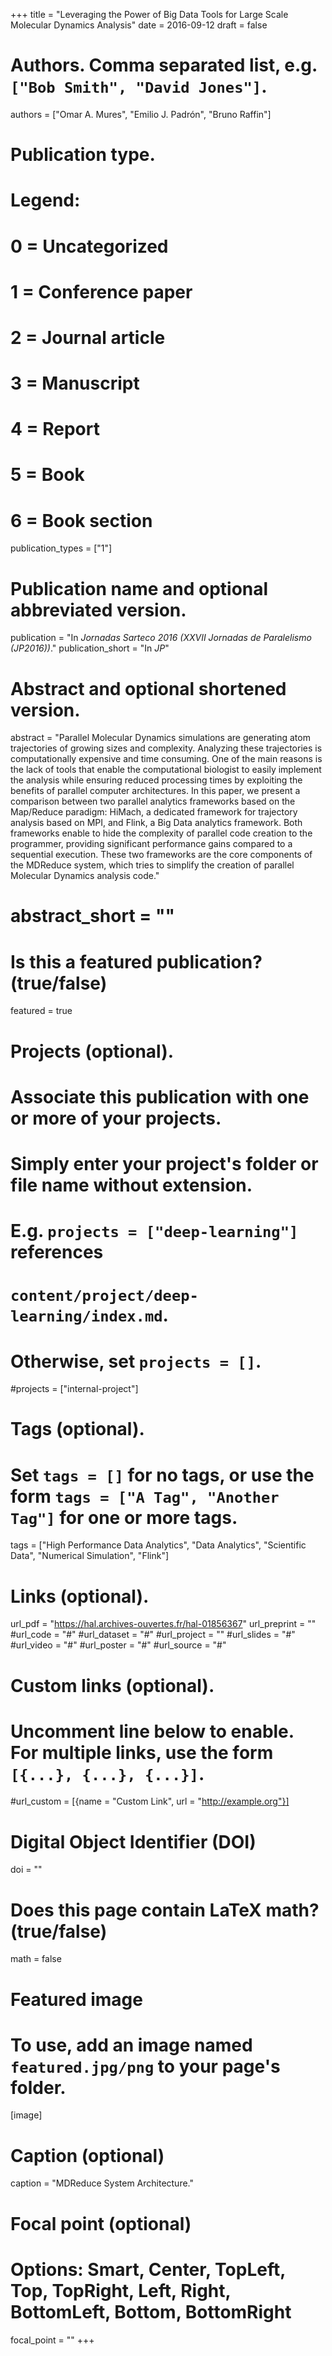 +++
title = "Leveraging the Power of Big Data Tools for Large Scale Molecular Dynamics Analysis"
date = 2016-09-12
draft = false

# Authors. Comma separated list, e.g. `["Bob Smith", "David Jones"]`.
authors = ["Omar A. Mures", "Emilio J. Padrón", "Bruno Raffin"]

# Publication type.
# Legend:
# 0 = Uncategorized
# 1 = Conference paper
# 2 = Journal article
# 3 = Manuscript
# 4 = Report
# 5 = Book
# 6 = Book section
publication_types = ["1"]

# Publication name and optional abbreviated version.
publication = "In *Jornadas Sarteco 2016 (XXVII Jornadas de Paralelismo (JP2016))*."
publication_short = "In *JP*"

# Abstract and optional shortened version.
abstract = "Parallel Molecular Dynamics simulations are generating atom trajectories of growing sizes and complexity. Analyzing these trajectories is computationally expensive and time consuming. One of the main reasons is the lack of tools that enable the computational biologist to easily implement the analysis while ensuring reduced processing times by exploiting the benefits of parallel computer architectures. In this paper, we present a comparison between two parallel analytics frameworks based on the Map/Reduce paradigm: HiMach, a dedicated framework for trajectory analysis based on MPI, and Flink, a Big Data analytics framework. Both frameworks enable to hide the complexity of parallel code creation to the programmer, providing significant performance gains compared to a sequential execution. These two frameworks are the core components of the MDReduce system, which tries to simplify the creation of parallel Molecular Dynamics analysis code."
# abstract_short = ""

# Is this a featured publication? (true/false)
featured = true

# Projects (optional).
#   Associate this publication with one or more of your projects.
#   Simply enter your project's folder or file name without extension.
#   E.g. `projects = ["deep-learning"]` references 
#   `content/project/deep-learning/index.md`.
#   Otherwise, set `projects = []`.
#projects = ["internal-project"]

# Tags (optional).
#   Set `tags = []` for no tags, or use the form `tags = ["A Tag", "Another Tag"]` for one or more tags.
tags = ["High Performance Data Analytics", "Data Analytics", "Scientific Data", "Numerical Simulation", "Flink"]

# Links (optional).
url_pdf = "https://hal.archives-ouvertes.fr/hal-01856367"
url_preprint = ""
#url_code = "#"
#url_dataset = "#"
#url_project = ""
#url_slides = "#"
#url_video = "#"
#url_poster = "#"
#url_source = "#"

# Custom links (optional).
#   Uncomment line below to enable. For multiple links, use the form `[{...}, {...}, {...}]`.
#url_custom = [{name = "Custom Link", url = "http://example.org"}]

# Digital Object Identifier (DOI)
doi = ""

# Does this page contain LaTeX math? (true/false)
math = false

# Featured image
# To use, add an image named `featured.jpg/png` to your page's folder. 
[image]
  # Caption (optional)
  caption = "MDReduce System Architecture."

  # Focal point (optional)
  # Options: Smart, Center, TopLeft, Top, TopRight, Left, Right, BottomLeft, Bottom, BottomRight
  focal_point = ""
+++

